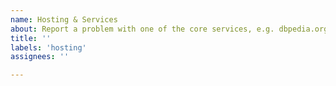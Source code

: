 ```yaml
---
name: Hosting & Services
about: Report a problem with one of the core services, e.g. dbpedia.org/sparql, (lookup|global).dbpedia.org, spotlight api 
title: ''
labels: 'hosting'
assignees: ''

---
```


